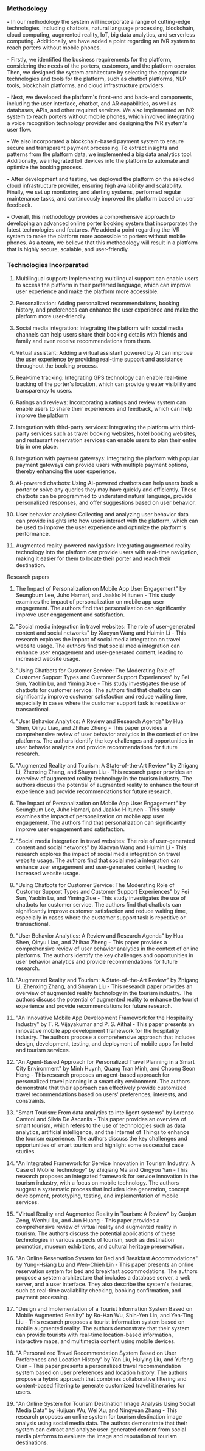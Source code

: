 ### **Methodology**

**-** In our methodology the system will incorporate a range of cutting-edge technologies, including chatbots, natural language processing, blockchain, cloud computing, augmented 
reality, IoT, big data analytics, and serverless computing. Additionally, we have added a point regarding an IVR system to reach porters without mobile phones.

**-** Firstly, we identified the business requirements for the platform, considering the needs of the porters, customers, and the platform operator. Then, we designed the system 
architecture by selecting the appropriate technologies and tools for the platform, such as chatbot platforms, NLP tools, blockchain platforms, and cloud infrastructure providers.

**-** Next, we developed the platform's front-end and back-end components, including the user interface, chatbot, and AR capabilities, as well as databases, APIs, and other required 
services. We also implemented an IVR system to reach porters without mobile phones, which involved integrating a voice recognition technology provider and designing the IVR 
system's user flow.

**-** We also incorporated a blockchain-based payment system to ensure secure and transparent payment processing. To extract insights and patterns from the platform data, we 
implemented a big data analytics tool. Additionally, we integrated IoT devices into the platform to automate and optimize the booking process.

**-** After development and testing, we deployed the platform on the selected cloud infrastructure provider, ensuring high availability and scalability. Finally, we set up monitoring 
and alerting systems, performed regular maintenance tasks, and continuously improved the platform based on user feedback.

**-** Overall, this methodology provides a comprehensive approach to developing an advanced online porter booking system that incorporates the latest technologies and features. We 
added a point regarding the IVR system to make the platform more accessible to porters without mobile phones. As a team, we believe that this methodology will result in a 
platform that is highly secure, scalable, and user-friendly.


### **Technologies Incorparated**

1)	Multilingual support: Implementing multilingual support can enable users to access the platform in their preferred language, which can improve user experience and make the 
platform more accessible.

2)	Personalization: Adding personalized recommendations, booking history, and preferences can enhance the user experience and make the platform more user-friendly.

3)	Social media integration: Integrating the platform with social media channels can help users share their booking details with friends and family and even receive recommendations from them.

4)	Virtual assistant: Adding a virtual assistant powered by AI can improve the user experience by providing real-time support and assistance throughout the booking process.

5)	Real-time tracking: Integrating GPS technology can enable real-time tracking of the porter's location, which can provide greater visibility and transparency to users.

6)	Ratings and reviews: Incorporating a ratings and review system can enable users to share their experiences and feedback, which can help improve the platform

7)	Integration with third-party services: Integrating the platform with third-party services such as travel booking websites, hotel booking websites, and restaurant reservation services can enable users to plan their entire trip in one place.

8)	Integration with payment gateways: Integrating the platform with popular payment gateways can provide users with multiple payment options, thereby enhancing the user experience.

9)	AI-powered chatbots: Using AI-powered chatbots can help users book a porter or solve any queries they may have quickly and efficiently. These chatbots can be programmed to understand natural language, provide personalized responses, and offer suggestions based on user behavior.

10)	User behavior analytics: Collecting and analyzing user behavior data can provide insights into how users interact with the platform, which can be used to improve the user experience and optimize the platform's performance.


11)	Augmented reality-powered navigation: Integrating augmented reality technology into the platform can provide users with real-time navigation, making it easier for them to locate their porter and reach their destination.

Research papers

1)	The Impact of Personalization on Mobile App User Engagement" by Seungbum Lee, Juho Hamari, and Jaakko Hiltunen - This study examines the impact of personalization on mobile app user engagement. The authors find that personalization can significantly improve user engagement and satisfaction.

2)	"Social media integration in travel websites: The role of user-generated content and social networks" by Xiaoyan Wang and Huimin Li - This research explores the impact of social media integration on travel website usage. The authors find that social media integration can enhance user engagement and user-generated content, leading to increased website usage.

3)	"Using Chatbots for Customer Service: The Moderating Role of Customer Support Types and Customer Support Experiences" by Fei Sun, Yaobin Lu, and Yiming Xue - This study investigates the use of chatbots for customer service. The authors find that chatbots can significantly improve customer satisfaction and reduce waiting time, especially in cases where the customer support task is repetitive or transactional.

4)	"User Behavior Analytics: A Review and Research Agenda" by Hua Shen, Qinyu Liao, and Zhihao Zheng - This paper provides a comprehensive review of user behavior analytics in the context of online platforms. The authors identify the key challenges and opportunities in user behavior analytics and provide recommendations for future research.

5)	"Augmented Reality and Tourism: A State-of-the-Art Review" by Zhigang Li, Zhenxing Zhang, and Shuyan Liu - This research paper provides an overview of augmented reality technology in the tourism industry. The authors discuss the potential of augmented reality to enhance the tourist experience and provide recommendations for future research. 

6)	The Impact of Personalization on Mobile App User Engagement" by Seungbum Lee, Juho Hamari, and Jaakko Hiltunen - This study examines the impact of personalization on mobile app user engagement. The authors find that personalization can significantly improve user engagement and satisfaction.

7)	"Social media integration in travel websites: The role of user-generated content and social networks" by Xiaoyan Wang and Huimin Li - This research explores the impact of social media integration on travel website usage. The authors find that social media integration can enhance user engagement and user-generated content, leading to increased website usage.

8)	"Using Chatbots for Customer Service: The Moderating Role of Customer Support Types and Customer Support Experiences" by Fei Sun, Yaobin Lu, and Yiming Xue - This study investigates the use of chatbots for customer service. The authors find that chatbots can significantly improve customer satisfaction and reduce waiting time, especially in cases where the customer support task is repetitive or transactional.

9)	"User Behavior Analytics: A Review and Research Agenda" by Hua Shen, Qinyu Liao, and Zhihao Zheng - This paper provides a comprehensive review of user behavior analytics in the context of online platforms. The authors identify the key challenges and opportunities in user behavior analytics and provide recommendations for future research.

10)	"Augmented Reality and Tourism: A State-of-the-Art Review" by Zhigang Li, Zhenxing Zhang, and Shuyan Liu - This research paper provides an overview of augmented reality technology in the tourism industry. The authors discuss the potential of augmented reality to enhance the tourist experience and provide recommendations for future research.

11)	"An Innovative Mobile App Development Framework for the Hospitality Industry" by T. R. Vijayakumar and P. S. Aithal - This paper presents an innovative mobile app development framework for the hospitality industry. The authors propose a comprehensive approach that includes design, development, testing, and deployment of mobile apps for hotel and tourism services.

12)	"An Agent-Based Approach for Personalized Travel Planning in a Smart City Environment" by Minh Huynh, Quang Tran Minh, and Choong Seon Hong - This research proposes an agent-based approach for personalized travel planning in a smart city environment. The authors demonstrate that their approach can effectively provide customized travel recommendations based on users' preferences, interests, and constraints.

13)	"Smart Tourism: From data analytics to intelligent systems" by Lorenzo Cantoni and Silvia De Ascaniis - This paper provides an overview of smart tourism, which refers to the use of technologies such as data analytics, artificial intelligence, and the Internet of Things to enhance the tourism experience. The authors discuss the key challenges and opportunities of smart tourism and highlight some successful case studies.

14)	"An Integrated Framework for Service Innovation in Tourism Industry: A Case of Mobile Technology" by Zhiqiang Ma and Qingyou Yan - This research proposes an integrated framework for service innovation in the tourism industry, with a focus on mobile technology. The authors suggest a systematic process that includes idea generation, concept development, prototyping, testing, and implementation of mobile services.

15)	"Virtual Reality and Augmented Reality in Tourism: A Review" by Guojun Zeng, Wenhui Lu, and Jun Huang - This paper provides a comprehensive review of virtual reality and augmented reality in tourism. The authors discuss the potential applications of these technologies in various aspects of tourism, such as destination promotion, museum exhibitions, and cultural heritage preservation.

16)	"An Online Reservation System for Bed and Breakfast Accommodations" by Yung-Hsiang Lu and Wen-Chieh Lin - This paper presents an online reservation system for bed and breakfast accommodations. The authors propose a system architecture that includes a database server, a web server, and a user interface. They also describe the system's features, such as real-time availability checking, booking confirmation, and payment processing.

17)	"Design and Implementation of a Tourist Information System Based on Mobile Augmented Reality" by Bo-Han Wu, Shih-Yen Lin, and Yen-Ting Liu - This research proposes a tourist information system based on mobile augmented reality. The authors demonstrate that their system can provide tourists with real-time location-based information, interactive maps, and multimedia content using mobile devices.

18)	"A Personalized Travel Recommendation System Based on User Preferences and Location History" by Yan Liu, Huiying Liu, and Yufeng Qian - This paper presents a personalized travel recommendation system based on user preferences and location history. The authors propose a hybrid approach that combines collaborative filtering and content-based filtering to generate customized travel itineraries for users.

19)	"An Online System for Tourism Destination Image Analysis Using Social Media Data" by Huijuan Wu, Wei Xu, and Ningyuan Zhang - This research proposes an online system for tourism destination image analysis using social media data. The authors demonstrate that their system can extract and analyze user-generated content from social media platforms to evaluate the image and reputation of tourism destinations.

